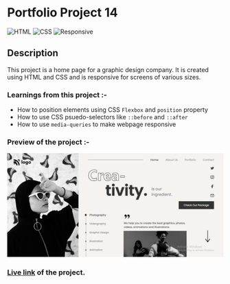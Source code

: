# Portfolio Project 14

![HTML](https://img.shields.io/badge/-HTML-red)
![CSS](https://img.shields.io/badge/-CSS-blue)
![Responsive](https://img.shields.io/badge/-Responsive-green)

## Description

This project is a home page for a graphic design company. It is created using HTML and CSS and is responsive for screens of various sizes.

### Learnings from this project :-

- How to position elements using CSS `Flexbox` and `position` property
- How to use CSS psuedo-selectors like `::before` and `::after`
- How to use `media-queries` to make webpage responsive

### Preview of the project :-

![preview](./preview.png)

### [Live link](https://portfolio-project-14-three.vercel.app/) of the project.
